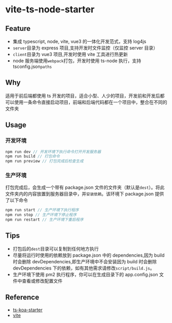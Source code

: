 # vite-ts-node-starter

## Feature

- 集成 typescript, node, vite, vue3 的一体化开发范式，支持 log4js
- `server`目录为 express 项目,支持开发时文件监控（仅监控 server 目录）
- `client`目录为 vue3 项目,开发时使用 vite 工具进行热更新
- node 服务端使用`webpack`打包，开发时使用 ts-node 执行，支持 tsconfig.json`paths`

## Why

适用于前后端都使用 ts 开发的项目，适合小型、人少的项目，开发前和开发后都可以使用一条命令直接启动项目，前端和后端代码都在一个项目中，整合在不同的文件夹

## Usage

### 开发环境

```js
npm run dev // 开发环境下执行命令打开开发服务器
npm run build // 打包命令
npm run preview // 打包完成后检查生成
```

### 生产环境

打包完成后，会生成一个带有 package.json 文件的文件夹（默认是`dest`）。将此文件夹内的内容放置到服务器目录中，并`安装依赖`。该环境下 package.json 提供了以下命令

```js
npm run start // 生产环境下执行程序
npm run stop // 生产环境下停止程序
npm run restart // 生产环境下重启程序
```

## Tips

- 打包后的`dest`目录可以复制到任何地方执行
- 尽量将运行时使用的依赖放到 package.json 中的 dependencies,因为 build 时会删除 devDependencies,即生产环境中不会安装因为 build 时会删除 devDependencies 下的依赖，如有其他需求请修改`script/build.js`。
- 生产环境下使用 pm2 执行程序，你可以在生成目录下的 app.config.json 文件中查看或修改配置文件

## Reference

- [ts-koa-starter](https://github.com/Vibing/ts-koa-starter)
- [vite](https://vitejs.dev/)
